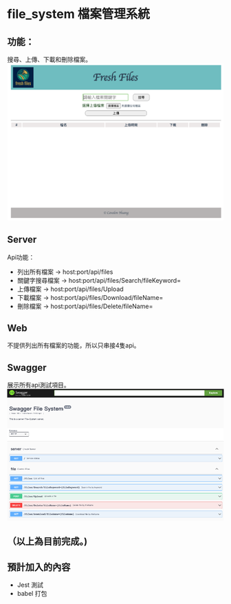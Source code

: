 # file_system 檔案管理系統

## 功能：
搜尋、上傳、下載和刪除檔案。
![網頁範例圖片](assets/website-image.png)

## Server
Api功能：
- 列出所有檔案 -> host:port/api/files
- 關鍵字搜尋檔案 -> host:port/api/files/Search/fileKeyword=
- 上傳檔案 -> host:port/api/files/Upload
- 下載檔案 -> host:port/api/files/Download/fileName=
- 刪除檔案 -> host:port/api/files/Delete/fileName=

## Web
不提供列出所有檔案的功能，所以只串接4隻api。

## Swagger
展示所有api測試項目。
![Swagger範例圖片](assets/swagger-image.png)

（以上為目前完成。)
---

## 預計加入的內容
- Jest 測試
- babel 打包
